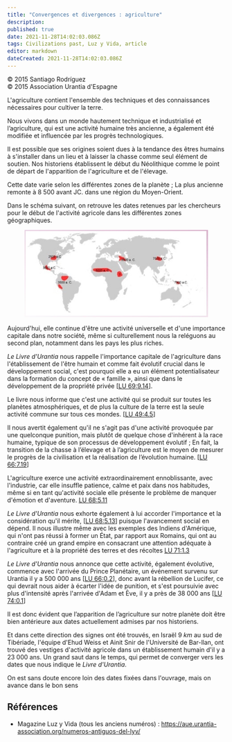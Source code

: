 ```yaml
---
title: "Convergences et divergences : agriculture"
description: 
published: true
date: 2021-11-28T14:02:03.086Z
tags: Civilizations past, Luz y Vida, article
editor: markdown
dateCreated: 2021-11-28T14:02:03.086Z
---
```


<p class="v-card v-sheet theme--light gray lighten-3 px-2">© 2015 Santiago Rodríguez<br>© 2015 Association Urantia d'Espagne</p>


L'agriculture contient l'ensemble des techniques et des connaissances nécessaires pour cultiver la terre.

Nous vivons dans un monde hautement technique et industrialisé et l’agriculture, qui est une activité humaine très ancienne, a également été modifiée et influencée par les progrès technologiques.

Il est possible que ses origines soient dues à la tendance des êtres humains à s'installer dans un lieu et à laisser la chasse comme seul élément de soutien. Nos historiens établissent le début du Néolithique comme le point de départ de l'apparition de l'agriculture et de l'élevage.

Cette date varie selon les différentes zones de la planète ; La plus ancienne remonte à 8 500 avant JC. dans une région du Moyen-Orient.

Dans le schéma suivant, on retrouve les dates retenues par les chercheurs pour le début de l'activité agricole dans les différentes zones géographiques.

<figure id="Figure_1" class="image urantiapedia">
<img src="/image/article/Luz_y_Vida/LyV41/11.jpg">
</figure>

Aujourd'hui, elle continue d'être une activité universelle et d'une importance capitale dans notre société, même si culturellement nous la reléguons au second plan, notamment dans les pays les plus riches.

_Le Livre d'Urantia_ nous rappelle l'importance capitale de l'agriculture dans l'établissement de l'être humain et comme fait évolutif crucial dans le développement social, c'est pourquoi elle a eu un élément potentialisateur dans la formation du concept de « famille », ainsi que dans le développement de la propriété privée [[LU 69:9.14](/fr/The_Urantia_Book/69#p9_14)].

Le livre nous informe que c'est une activité qui se produit sur toutes les planètes atmosphériques, et de plus la culture de la terre est la seule activité commune sur tous ces mondes. [[LU 49:4.5](/fr/The_Urantia_Book/49#p4_5)]

Il nous avertit également qu'il ne s'agit pas d'une activité provoquée par une quelconque punition, mais plutôt de quelque chose d'inhérent à la race humaine, typique de son processus de développement évolutif ; En fait, la transition de la chasse à l’élevage et à l’agriculture est le moyen de mesurer le progrès de la civilisation et la réalisation de l’évolution humaine. [[LU 66:7.19](/fr/The_Urantia_Book/66#p7_19)]

L'agriculture exerce une activité extraordinairement ennoblissante, avec l'industrie, car elle insuffle patience, calme et paix dans nos habitudes, même si en tant qu'activité sociale elle présente le problème de manquer d'émotion et d'aventure. [LU 68:5.11](/fr/The_Urantia_Book/68#p5_11)

_Le Livre d'Urantia_ nous exhorte également à lui accorder l'importance et la considération qu'il mérite, [[LU 68:5.13](/fr/The_Urantia_Book/68#p5_13)] puisque l'avancement social en dépend. Il nous illustre même avec les exemples des Indiens d'Amérique, qui n'ont pas réussi à former un État, par rapport aux Romains, qui ont au contraire créé un grand empire en consacrant une attention adéquate à l'agriculture et à la propriété des terres et des récoltes [LU 71:1.3](/fr/The_Urantia_Book/71#p1_3)

_Le Livre d'Urantia_ nous annonce que cette activité, également évolutive, commence avec l'arrivée du Prince Planétaire, un événement survenu sur Urantia il y a 500 000 ans [[LU 66:0.2](/fr/The_Urantia_Book/66#p0_2)], donc avant la rébellion de Lucifer, ce qui devrait nous aider à écarter l'idée de punition, et s'est poursuivie avec plus d'intensité après l'arrivée d'Adam et Ève, il y a près de 38 000 ans [[LU 74:0.1](/fr/The_Urantia_Book/74#p0_1)]

Il est donc évident que l’apparition de l’agriculture sur notre planète doit être bien antérieure aux dates actuellement admises par nos historiens.

Et dans cette direction des signes ont été trouvés, en Israël $9 ~km$ au sud de Tibériade, l'équipe d'Ehud Weiss et Ainit Snir de l'Université de Bar-llan, ont trouvé des vestiges d'activité agricole dans un établissement humain d'il y a 23 000 ans. Un grand saut dans le temps, qui permet de converger vers les dates que nous indique le _Livre d'Urantia_.

On est sans doute encore loin des dates fixées dans l'ouvrage, mais on avance dans le bon sens

## Références

- Magazine Luz y Vida (tous les anciens numéros) : https://aue.urantia-association.org/numeros-antiguos-del-lyv/

